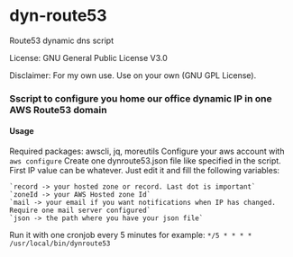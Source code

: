 # dyn-route53
Route53 dynamic dns script

License: GNU General Public License V3.0

Disclaimer: For my own use. Use on your own (GNU GPL License).

### Sscript to configure you home our office dynamic IP in one AWS Route53 domain

#### Usage
Required packages: awscli, jq, moreutils
Configure your aws account with `aws configure`
Create one dynroute53.json file like specified in the script. First IP value can be whatever.
Just edit it and fill the following variables:

	`record -> your hosted zone or record. Last dot is important`
	`zoneId -> your AWS Hosted zone Id`
	`mail -> your email if you want notifications when IP has changed. Require one mail server configured`
	`json -> the path where you have your json file`

Run it with one cronjob every 5 minutes for example:
	`*/5 * * * * /usr/local/bin/dynroute53`
